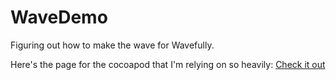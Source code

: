 # WaveDemo
Figuring out how to make the wave for Wavefully.

Here's the page for the cocoapod that I'm relying on so heavily: 
[Check it out](https://antiguab.github.io/bafluidview/)
